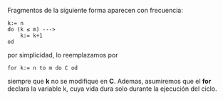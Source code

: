Fragmentos de la siguiente forma aparecen con frecuencia:
```LenguajeDeLaMateria
k:= n
do (k ≤ m) --->
	k:= k+1
od
```

por simplicidad, lo reemplazamos por

```
for k:= n to m do C od
```

siempre que **k** no se modifique en **C**.
Ademas, asumiremos que el **for** declara la variable k, cuya vida dura solo durante la ejecución del ciclo.
